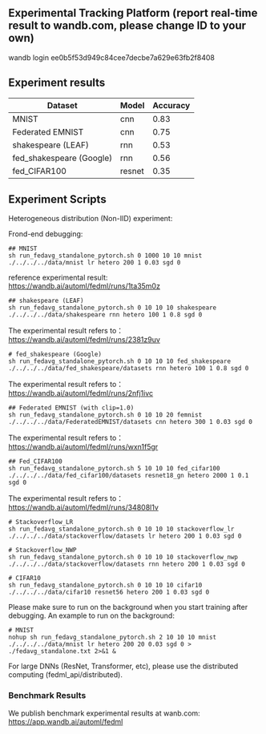 ## Experimental Tracking Platform (report real-time result to wandb.com, please change ID to your own)
wandb login ee0b5f53d949c84cee7decbe7a629e63fb2f8408

## Experiment results
| Dataset | Model | Accuracy |
| ------- | ------ | ------- |
| MNIST | cnn | 0.83 |
| Federated EMNIST | cnn | 0.75 |
| shakespeare (LEAF) | rnn | 0.53 |
| fed_shakespeare (Google) | rnn | 0.56 |
| fed_CIFAR100 | resnet | 0.35 |

## Experiment Scripts
Heterogeneous distribution (Non-IID) experiment:

Frond-end debugging:
``` 
## MNIST
sh run_fedavg_standalone_pytorch.sh 0 1000 10 10 mnist ./../../../data/mnist lr hetero 200 1 0.03 sgd 0
``` 
reference experimental result: https://wandb.ai/automl/fedml/runs/1ta35m0z

``` 
## shakespeare (LEAF)
sh run_fedavg_standalone_pytorch.sh 0 10 10 10 shakespeare ./../../../data/shakespeare rnn hetero 100 1 0.8 sgd 0
``` 
The experimental result refers to：https://wandb.ai/automl/fedml/runs/2381z9uv

``` 
# fed_shakespeare (Google)
sh run_fedavg_standalone_pytorch.sh 0 10 10 10 fed_shakespeare ./../../../data/fed_shakespeare/datasets rnn hetero 100 1 0.8 sgd 0
``` 
The experimental result refers to：https://wandb.ai/automl/fedml/runs/2nfj1ivc

``` 
## Federated EMNIST (with clip=1.0)
sh run_fedavg_standalone_pytorch.sh 0 10 10 20 femnist ./../../../data/FederatedEMNIST/datasets cnn hetero 300 1 0.03 sgd 0
``` 
The experimental result refers to：https://wandb.ai/automl/fedml/runs/wxn1f5gr

``` 
## Fed_CIFAR100
sh run_fedavg_standalone_pytorch.sh 5 10 10 10 fed_cifar100 ./../../../data/fed_cifar100/datasets resnet18_gn hetero 2000 1 0.1 sgd 0
```
The experimental result refers to：https://wandb.ai/automl/fedml/runs/34808l1v

``` 
# Stackoverflow_LR
sh run_fedavg_standalone_pytorch.sh 0 10 10 10 stackoverflow_lr ./../../../data/stackoverflow/datasets lr hetero 200 1 0.03 sgd 0
``` 

``` 
# Stackoverflow_NWP
sh run_fedavg_standalone_pytorch.sh 0 10 10 10 stackoverflow_nwp ./../../../data/stackoverflow/datasets rnn hetero 200 1 0.03 sgd 0
``` 

``` 
# CIFAR10
sh run_fedavg_standalone_pytorch.sh 0 10 10 10 cifar10 ./../../../data/cifar10 resnet56 hetero 200 1 0.03 sgd 0
```

Please make sure to run on the background when you start training after debugging. An example to run on the background:
``` 
# MNIST
nohup sh run_fedavg_standalone_pytorch.sh 2 10 10 10 mnist ./../../../data/mnist lr hetero 200 20 0.03 sgd 0 > ./fedavg_standalone.txt 2>&1 &
```

For large DNNs (ResNet, Transformer, etc), please use the distributed computing (fedml_api/distributed). 


### Benchmark Results
We publish benchmark experimental results at wanb.com: \
https://app.wandb.ai/automl/fedml
